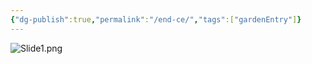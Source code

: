 ```yaml
---
{"dg-publish":true,"permalink":"/end-ce/","tags":["gardenEntry"]}
---
```


![Slide1.png](/img/user/Slide1.png)
